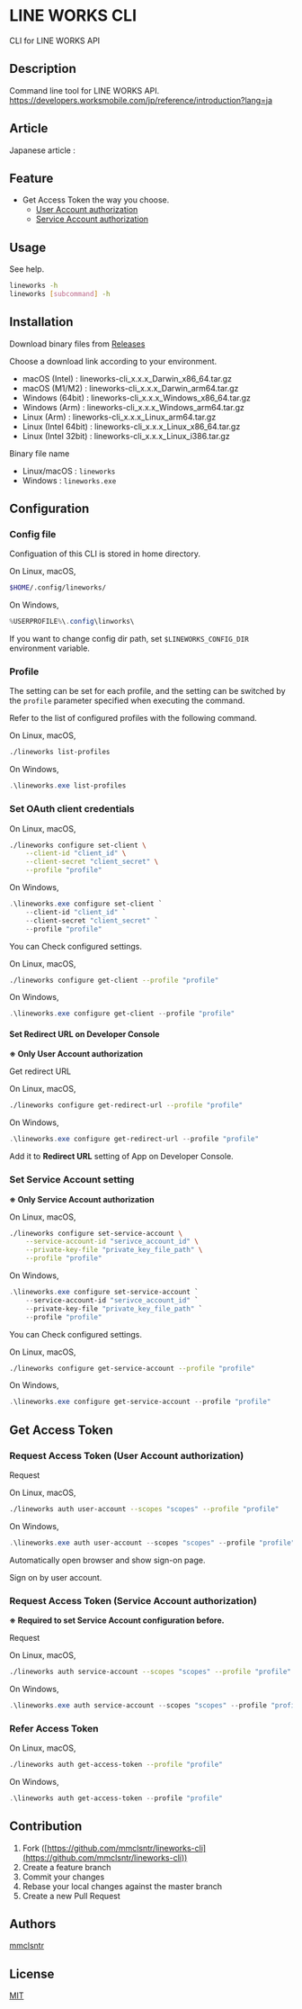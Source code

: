# LINE WORKS CLI
CLI for LINE WORKS API

## Description
Command line tool for LINE WORKS API.  
https://developers.worksmobile.com/jp/reference/introduction?lang=ja

## Article
Japanese article : 

## Feature
- Get Access Token the way you choose.
    - [User Account authorization](https://developers.worksmobile.com/jp/reference/authorization-auth?lang=ja)
    - [Service Account authorization](https://developers.worksmobile.com/jp/reference/authorization-sa?lang=ja)

## Usage
See help.

```bash
lineworks -h
lineworks [subcommand] -h
```

## Installation
Download binary files from [Releases](https://github.com/mmclsntr/lineworks-cli/releases)

Choose a download link according to your environment.

- macOS (Intel) : lineworks-cli_x.x.x_Darwin_x86_64.tar.gz
- macOS (M1/M2) : lineworks-cli_x.x.x_Darwin_arm64.tar.gz
- Windows (64bit) : lineworks-cli_x.x.x_Windows_x86_64.tar.gz
- Windows (Arm) : lineworks-cli_x.x.x_Windows_arm64.tar.gz
- Linux (Arm) : lineworks-cli_x.x.x_Linux_arm64.tar.gz
- Linux (Intel 64bit) : lineworks-cli_x.x.x_Linux_x86_64.tar.gz
- Linux (Intel 32bit) : lineworks-cli_x.x.x_Linux_i386.tar.gz

Binary file name

- Linux/macOS : `lineworks`
- Windows : `lineworks.exe`

## Configuration
### Config file
Configuation of this CLI is stored in home directory.

On Linux, macOS,

```bash
$HOME/.config/lineworks/
```

On Windows,

```powershell
%USERPROFILE%\.config\linworks\
```

If you want to change config dir path, set `$LINEWORKS_CONFIG_DIR` environment variable.

### Profile
The setting can be set for each profile, and the setting can be switched by the `profile` parameter specified when executing the command.

Refer to the list of configured profiles with the following command.

On Linux, macOS,

```bash
./lineworks list-profiles
```

On Windows,

```powershell
.\lineworks.exe list-profiles
```

### Set OAuth client credentials

On Linux, macOS,

```bash
./lineworks configure set-client \
    --client-id "client_id" \
    --client-secret "client_secret" \
    --profile "profile"
```

On Windows,

```powershell
.\lineworks.exe configure set-client `
    --client-id "client_id" `
    --client-secret "client_secret" `
    --profile "profile"
```

You can Check configured settings.

On Linux, macOS,

```bash
./lineworks configure get-client --profile "profile"
```

On Windows,

```powershell
.\lineworks.exe configure get-client --profile "profile"
```

#### Set Redirect URL on Developer Console
**※ Only User Account authorization**

Get redirect URL

On Linux, macOS,

```bash
./lineworks configure get-redirect-url --profile "profile"
```

On Windows,

```powershell
.\lineworks.exe configure get-redirect-url --profile "profile"
```

Add it to **Redirect URL** setting of App on Developer Console.

### Set Service Account setting
**※ Only Service Account authorization**

On Linux, macOS,

```bash
./lineworks configure set-service-account \
    --service-account-id "serivce_account_id" \
    --private-key-file "private_key_file_path" \
    --profile "profile"
```

On Windows,

```powershell
.\lineworks.exe configure set-service-account `
    --service-account-id "serivce_account_id" `
    --private-key-file "private_key_file_path" `
    --profile "profile"
```

You can Check configured settings.

On Linux, macOS,

```bash
./lineworks configure get-service-account --profile "profile"
```

On Windows,

```powershell
.\lineworks.exe configure get-service-account --profile "profile"
```

## Get Access Token
### Request Access Token (User Account authorization)
Request

On Linux, macOS,

```bash
./lineworks auth user-account --scopes "scopes" --profile "profile"
```

On Windows,

```powershell
.\lineworks.exe auth user-account --scopes "scopes" --profile "profile"
```

Automatically open browser and show sign-on page.

Sign on by user account.

### Request Access Token (Service Account authorization)
**※ Required to set Service Account configuration before.**

Request

On Linux, macOS,

```bash
./lineworks auth service-account --scopes "scopes" --profile "profile"
```

On Windows,

```powershell
.\lineworks.exe auth service-account --scopes "scopes" --profile "profile"
```

### Refer Access Token
On Linux, macOS,

```bash
./lineworks auth get-access-token --profile "profile"
```

On Windows,

```powershell
.\lineworks auth get-access-token --profile "profile"
```

## Contribution

1. Fork ([https://github.com/mmclsntr/lineworks-cli](https://github.com/mmclsntr/lineworks-cli))
1. Create a feature branch
1. Commit your changes
1. Rebase your local changes against the master branch
1. Create a new Pull Request

## Authors
[mmclsntr](https://github.com/mmclsntr)

## License
[MIT](LICENSE.txt)
